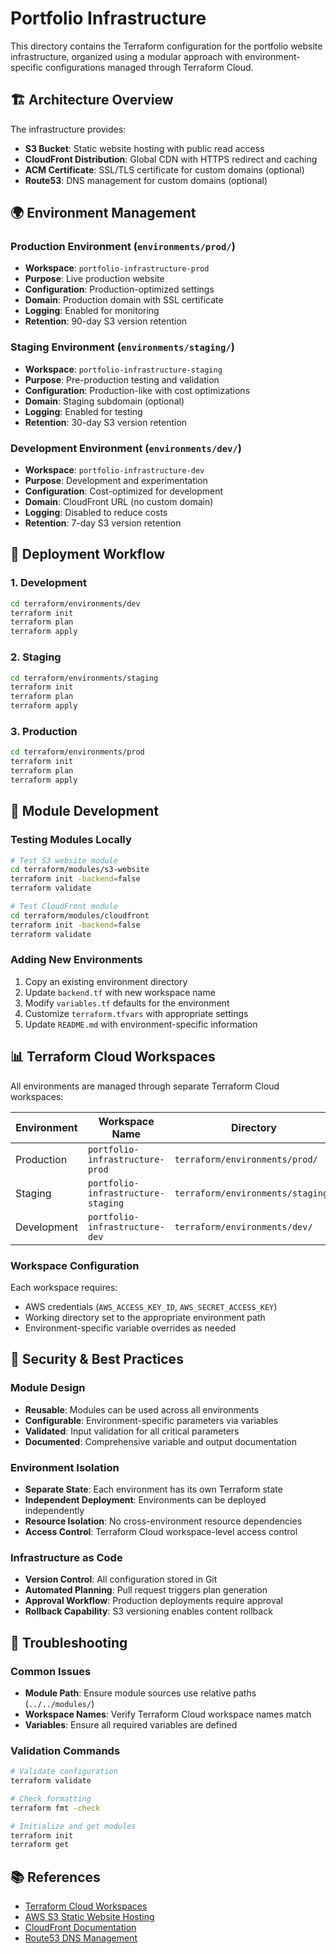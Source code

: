 # Portfolio Infrastructure

This directory contains the Terraform configuration for the portfolio website infrastructure, organized using a modular approach with environment-specific configurations managed through Terraform Cloud.

## 🏗️ Architecture Overview

The infrastructure provides:
- **S3 Bucket**: Static website hosting with public read access
- **CloudFront Distribution**: Global CDN with HTTPS redirect and caching
- **ACM Certificate**: SSL/TLS certificate for custom domains (optional)
- **Route53**: DNS management for custom domains (optional)

## 🌍 Environment Management

### Production Environment (`environments/prod/`)
- **Workspace**: `portfolio-infrastructure-prod`
- **Purpose**: Live production website
- **Configuration**: Production-optimized settings
- **Domain**: Production domain with SSL certificate
- **Logging**: Enabled for monitoring
- **Retention**: 90-day S3 version retention

### Staging Environment (`environments/staging/`)
- **Workspace**: `portfolio-infrastructure-staging`
- **Purpose**: Pre-production testing and validation
- **Configuration**: Production-like with cost optimizations
- **Domain**: Staging subdomain (optional)
- **Logging**: Enabled for testing
- **Retention**: 30-day S3 version retention

### Development Environment (`environments/dev/`)
- **Workspace**: `portfolio-infrastructure-dev`
- **Purpose**: Development and experimentation
- **Configuration**: Cost-optimized for development
- **Domain**: CloudFront URL (no custom domain)
- **Logging**: Disabled to reduce costs
- **Retention**: 7-day S3 version retention

## 🚀 Deployment Workflow

### 1. Development
```bash
cd terraform/environments/dev
terraform init
terraform plan
terraform apply
```

### 2. Staging
```bash
cd terraform/environments/staging
terraform init
terraform plan
terraform apply
```

### 3. Production
```bash
cd terraform/environments/prod
terraform init
terraform plan
terraform apply
```

## 🔧 Module Development

### Testing Modules Locally
```bash
# Test S3 website module
cd terraform/modules/s3-website
terraform init -backend=false
terraform validate

# Test CloudFront module
cd terraform/modules/cloudfront
terraform init -backend=false
terraform validate
```

### Adding New Environments
1. Copy an existing environment directory
2. Update `backend.tf` with new workspace name
3. Modify `variables.tf` defaults for the environment
4. Customize `terraform.tfvars` with appropriate settings
5. Update `README.md` with environment-specific information

## 📊 Terraform Cloud Workspaces

All environments are managed through separate Terraform Cloud workspaces:

| Environment | Workspace Name | Directory |
|-------------|----------------|-----------|
| Production | `portfolio-infrastructure-prod` | `terraform/environments/prod/` |
| Staging | `portfolio-infrastructure-staging` | `terraform/environments/staging/` |
| Development | `portfolio-infrastructure-dev` | `terraform/environments/dev/` |

### Workspace Configuration
Each workspace requires:
- AWS credentials (`AWS_ACCESS_KEY_ID`, `AWS_SECRET_ACCESS_KEY`)
- Working directory set to the appropriate environment path
- Environment-specific variable overrides as needed

## 🔐 Security & Best Practices

### Module Design
- **Reusable**: Modules can be used across all environments
- **Configurable**: Environment-specific parameters via variables
- **Validated**: Input validation for all critical parameters
- **Documented**: Comprehensive variable and output documentation

### Environment Isolation
- **Separate State**: Each environment has its own Terraform state
- **Independent Deployment**: Environments can be deployed independently
- **Resource Isolation**: No cross-environment resource dependencies
- **Access Control**: Terraform Cloud workspace-level access control

### Infrastructure as Code
- **Version Control**: All configuration stored in Git
- **Automated Planning**: Pull request triggers plan generation
- **Approval Workflow**: Production deployments require approval
- **Rollback Capability**: S3 versioning enables content rollback

## 🐛 Troubleshooting

### Common Issues
- **Module Path**: Ensure module sources use relative paths (`../../modules/`)
- **Workspace Names**: Verify Terraform Cloud workspace names match
- **Variables**: Ensure all required variables are defined

### Validation Commands
```bash
# Validate configuration
terraform validate

# Check formatting
terraform fmt -check

# Initialize and get modules
terraform init
terraform get
```

## 📚 References

- [Terraform Cloud Workspaces](https://app.terraform.io)
- [AWS S3 Static Website Hosting](https://docs.aws.amazon.com/AmazonS3/latest/userguide/WebsiteHosting.html)
- [CloudFront Documentation](https://docs.aws.amazon.com/cloudfront/)
- [Route53 DNS Management](https://docs.aws.amazon.com/route53/)
